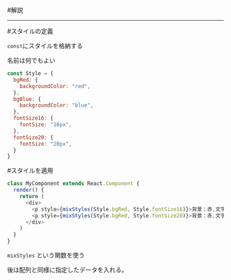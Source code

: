 #解説


__________________________________________________________________________________


#スタイルの定義


`const`にスタイルを格納する


名前は何でもよい


```javascript
const Style = {
  bgRed: {
    backgroundColor: "red",
  },
  bgBlue: {
    backgroundColor: "blue",
  },
  fontSize16: {
    fontSize: "16px",
  },
  fontSize20: {
    fontSize: "20px",
  }
}
```


#スタイルを適用


```javascript
class MyComponent extends React.Component {
  render() {
    return (
      <div>
        <p style={mixStyles(Style.bgRed, Style.fontSize16)}>背景：赤,文字サイズ：16</p>
        <p style={mixStyles(Style.bgRed, Style.fontSize20)}>背景：赤,文字サイズ：20</p>
      </div>
    )
  }
}
```

`mixStyles`
という関数を使う


後は配列と同様に指定したデータを入れる。



